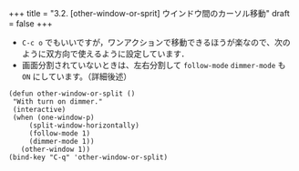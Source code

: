 +++
title = "3.2. [other-window-or-sprit] ウインドウ間のカーソル移動"
draft = false
+++

* `C-c o` でもいいですが，ワンアクションで移動できるほうが楽なので、次のように双方向で使えるように設定しています．
* 画面分割されていないときは、左右分割して `follow-mode` `dimmer-mode` も `ON` にしています。（詳細後述）

```elisp
(defun other-window-or-split ()
 "With turn on dimmer."
 (interactive)
 (when (one-window-p)
	 (split-window-horizontally)
	 (follow-mode 1)
	 (dimmer-mode 1))
   (other-window 1))
(bind-key "C-q" 'other-window-or-split)
```
